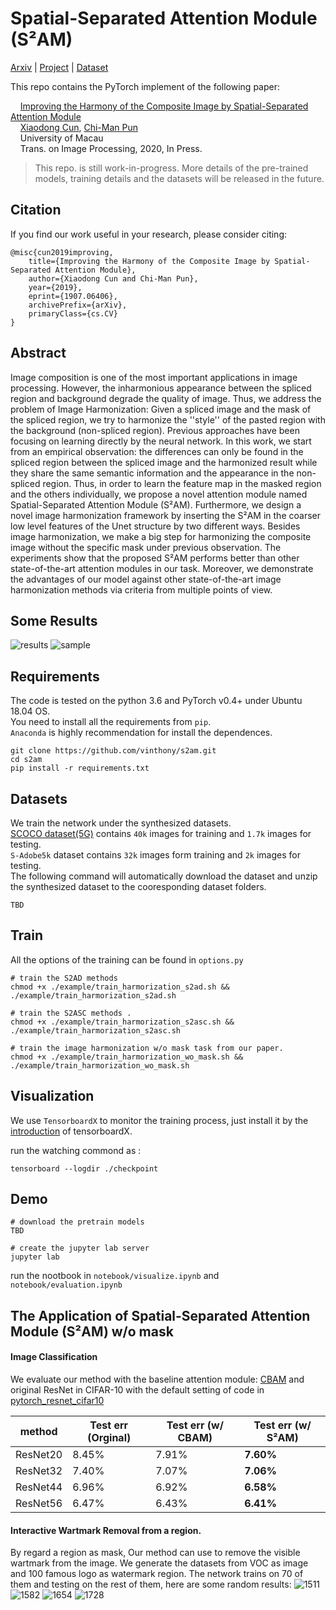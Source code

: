 # Spatial-Separated Attention Module (S²AM)
[Arxiv](https://arxiv.org/abs/1907.06406) | [Project](https://vinthony.github.io/academicpages.github.io/projects/rasc.html) | [Dataset](TBD)

This repo contains the PyTorch implement of the following paper:

&nbsp;&nbsp;&nbsp;&nbsp;[Improving the Harmony of the Composite Image by Spatial-Separated Attention Module](https://arxiv.org/abs/1907.06406)<br>
&nbsp;&nbsp;&nbsp;&nbsp;[Xiaodong Cun](https://vinthony.github.io/academicpages.github.io/), [Chi-Man Pun](http://www.cis.umac.mo/~cmpun/)<br>
&nbsp;&nbsp;&nbsp;&nbsp;University of Macau<br>
&nbsp;&nbsp;&nbsp;&nbsp;Trans. on Image Processing, 2020, In Press.

> This repo. is still work-in-progress. More details of the pre-trained models, training details and the datasets will be released in the future.

## **Citation**

If you find our work useful in your research, please consider citing:
```
@misc{cun2019improving,
    title={Improving the Harmony of the Composite Image by Spatial-Separated Attention Module},
    author={Xiaodong Cun and Chi-Man Pun},
    year={2019},
    eprint={1907.06406},
    archivePrefix={arXiv},
    primaryClass={cs.CV}
}
```

## Abstract

Image composition is one of the most important applications in image processing. However, the inharmonious appearance between the spliced region and background degrade the quality of image. Thus, we address the problem of Image Harmonization: Given a spliced image and the mask of the spliced region, we try to harmonize the ''style'' of the pasted region with the background (non-spliced region). Previous approaches have been focusing on learning directly by the neural network.
In this work, we start from an empirical observation: the differences can only be found in the spliced region between the spliced image and the harmonized result while they share the same semantic information and the appearance in the non-spliced region. Thus, in order to learn the feature map in the masked region and the others individually, we propose a novel attention module named Spatial-Separated Attention Module (S²AM). Furthermore, we design a novel image harmonization framework by inserting the S²AM in the coarser low level features of the Unet structure by two different ways. Besides image harmonization, we make a big step for harmonizing the composite image without the specific mask under previous observation. The experiments show that the proposed S²AM performs better than other state-of-the-art attention modules in our task.  Moreover, we demonstrate the advantages of our model against other state-of-the-art image harmonization methods via criteria from multiple points of view.

## Some Results

![results](https://user-images.githubusercontent.com/4397546/61209516-931c0f00-a72c-11e9-84ef-c7b7bc794c0e.png)
![sample](https://user-images.githubusercontent.com/4397546/61209520-93b4a580-a72c-11e9-881f-40de42c3a4f7.png)


## Requirements
The code is tested on the python 3.6 and PyTorch v0.4+ under Ubuntu 18.04 OS.</br>
You need to install all the requirements from `pip`.</br>
`Anaconda` is highly recommendation for install the dependences.</br> 
```
git clone https://github.com/vinthony/s2am.git
cd s2am
pip install -r requirements.txt
```

## Datasets
We train the network under the synthesized datasets.<br>
[SCOCO dataset(5G)](https://uofmacau-my.sharepoint.com/:u:/g/personal/yb87432_umac_mo/EZ4-Qpk-iHFLrTfZKIzAivoBn_Jm8mMkZ6EiqAsz4M0Uhg?e=uqShf3) contains `40k` images for training and `1.7k` images for testing.<br>
`S-Adobe5k` dataset contains `32k` images form training and `2k` images for testing. <br>
The following command will automatically download the dataset and unzip the synthesized dataset to the cooresponding dataset folders.

```
TBD
```

## Train

All the options of the training can be found in `options.py`

```
# train the S2AD methods 
chmod +x ./example/train_harmorization_s2ad.sh && ./example/train_harmorization_s2ad.sh

# train the S2ASC methods .
chmod +x ./example/train_harmorization_s2asc.sh && ./example/train_harmorization_s2asc.sh

# train the image harmonization w/o mask task from our paper.
chmod +x ./example/train_harmorization_wo_mask.sh && ./example/train_harmorization_wo_mask.sh
```

## Visualization

We use `TensorboardX`  to monitor the training process, just install it by the [introduction](https://github.com/lanpa/tensorboardX) of tensorboardX.

run the watching commond as :
```
tensorboard --logdir ./checkpoint
```
## Demo
```
# download the pretrain models
TBD

# create the jupyter lab server 
jupyter lab
```
run the nootbook in `notebook/visualize.ipynb` and `notebook/evaluation.ipynb`

## The Application of Spatial-Separated Attention Module (S²AM) w/o mask

#### Image Classification

We evaluate our method with the baseline attention module: [CBAM](https://arxiv.org/abs/1807.06521) and original ResNet in CIFAR-10 with the default setting of code in [pytorch_resnet_cifar10](https://github.com/akamaster/pytorch_resnet_cifar10)

| method | Test err (Orginal) | Test err (w/ CBAM) | **Test err (w/ S²AM)**|
| -- | -- | -- | -- |
| ResNet20 | 8.45% | 7.91% | **7.60%** |
| ResNet32 | 7.40% | 7.07% | **7.06%** |
| ResNet44 | 6.96% | 6.92% | **6.58%** |
| ResNet56 | 6.47% | 6.43% | **6.41%** |

#### Interactive Wartmark Removal from a region.
By regard a region as mask, Our method can use to remove the visible wartmark from the image. We generate the datasets from VOC as image and 100 famous logo as watermark region. The network trains on 70 of them and testing on the rest of them, here are some random results:
![1511](https://user-images.githubusercontent.com/4397546/61209289-e80b5580-a72b-11e9-9608-6da743935cb0.png)
![1582](https://user-images.githubusercontent.com/4397546/61209290-e80b5580-a72b-11e9-862a-24f71217b43d.png)
![1654](https://user-images.githubusercontent.com/4397546/61209291-e8a3ec00-a72b-11e9-8372-ed45e26d18e4.png)
![1728](https://user-images.githubusercontent.com/4397546/61209292-e8a3ec00-a72b-11e9-875b-ed7bf9027af9.png)

